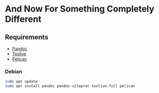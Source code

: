 # And Now For Something Completely Different

## Requirements

- [Pandoc](http://pandoc.org/)
- [Texlive](https://www.tug.org/texlive/)
- [Pelican](https://blog.getpelican.com)

### Debian

```sh
sudo apt update
sudo apt install pandoc pandoc-citeproc texlive-full pelican
```

